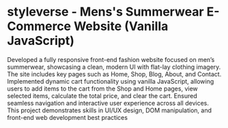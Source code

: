 ﻿# styleverse - Mens's Summerwear E-Commerce Website (Vanilla JavaScript)
 Developed a fully responsive front-end fashion website focused on men’s summerwear, showcasing a clean, modern UI with flat-lay clothing imagery. The site includes key pages such as Home, Shop, Blog, About, and Contact. Implemented dynamic cart functionality using vanilla JavaScript, allowing users to add items to the cart from the Shop and Home pages, view selected items, calculate the total price, and clear the cart. Ensured seamless navigation and interactive user experience across all devices. This project demonstrates skills in UI/UX design, DOM manipulation, and front-end web development best practices
